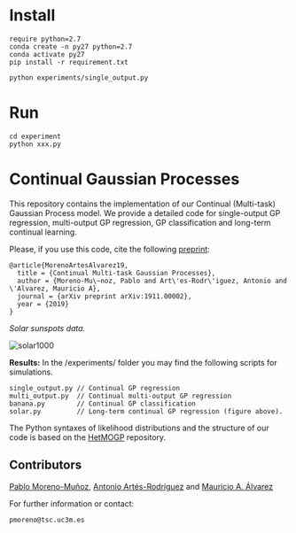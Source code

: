 # Install

```
require python=2.7
conda create -n py27 python=2.7
conda activate py27
pip install -r requirement.txt

python experiments/single_output.py
```

# Run

```
cd experiment
python xxx.py
```

# Continual Gaussian Processes

This repository contains the implementation of our Continual (Multi-task)  Gaussian Process model. We provide a detailed code for single-output GP regression, multi-output GP regression, GP classification and long-term continual learning.

Please, if you use this code, cite the following [preprint](https://arxiv.org/abs/1911.00002):
```
@article{MorenoArtesAlvarez19,
  title = {Continual Multi-task Gaussian Processes},
  author = {Moreno-Mu\~noz, Pablo and Art\'es-Rodr\'iguez, Antonio and \'Alvarez, Mauricio A},
  journal = {arXiv preprint arXiv:1911.00002},
  year = {2019}
}
```
*Solar sunspots data.*

![solar1000](data/solar_t1000.png)

**Results:** In the /experiments/ folder you may find the following scripts for simulations.

```
single_output.py // Continual GP regression
multi_output.py  // Continual multi-output GP regression
banana.py        // Continual GP classification
solar.py         // Long-term continual GP regression (figure above).
```

The Python syntaxes of likelihood distributions and the structure of our code is based on the [HetMOGP](https://github.com/pmorenoz/HetMOGP) repository.

## Contributors

[Pablo Moreno-Muñoz](http://www.tsc.uc3m.es/~pmoreno/), [Antonio Artés-Rodríguez](http://www.tsc.uc3m.es/~antonio/) and [Mauricio A. Álvarez](https://maalvarezl.github.io/)

For further information or contact:
```
pmoreno@tsc.uc3m.es
```
